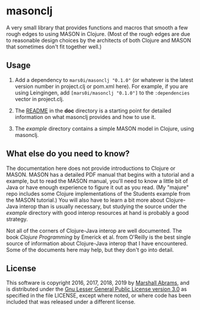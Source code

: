 masonclj
===

A very small library that provides functions and macros that smooth a
few rough edges to using MASON in Clojure.  (Most of the rough edges are
due to reasonable design choices by the architects of both Clojure and
MASON that sometimes don't fit together well.)

## Usage

1. Add a dependency to `mars0i/masonclj "0.1.0"` (or whatever is the latest
version number in project.clj or pom.xml here).  For example, if you are
using Leingingen, add `[mars0i/masonclj "0.1.0"]` to the
`:dependencies` vector in project.clj.

2. The
[README](https://github.com/mars0i/masonclj/blob/master/doc/README.md)
in the **doc** directory is a starting point for detailed information on
what masonclj provides and how to use it.

3. The *example* directory contains a simple MASON model in
Clojure, using masonclj.

## What else do you need to know?

The documentation here does not provide introductions to Clojure or
MASON.  MASON has a detailed PDF manual that begins with a tutorial and
a example, but to read the MASON manual, you'll need to know a little
bit of Java or have enough experience to figure it out as you read.  (My
"majure" repo includes some Clojure implementations of the Students
example from the MASON tutorial.) You will also have to learn a bit more
about Clojure-Java interop than is usually necessary, but studying the
source under the *example* directory with good interop resources at hand
is probably a good strategy.

Not all of the corners of Clojure-Java interop are well documented.  The
book <em>Clojure Programming</em> by Emerick et al.  from O'Reilly is
the best single source of information about Clojure-Java interop that I
have encountered.  Some of the documents here may help, but they
don't go into detail.

## License

This software is copyright 2016, 2017, 2018, 2019 by [Marshall
Abrams](http://members.logical.net/~marshall/), and is distributed under
the [Gnu Lesser General Public License version
3.0](https://www.gnu.org/licenses/lgpl.html) as specified in the file
LICENSE, except where noted, or where code has been included that was
released under a different license.
